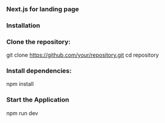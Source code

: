 ###  Next.js for landing page

### Installation
### Clone the repository:

git clone https://github.com/your/repository.git
cd repository

### Install dependencies:

npm install

### Start the Application

npm run dev